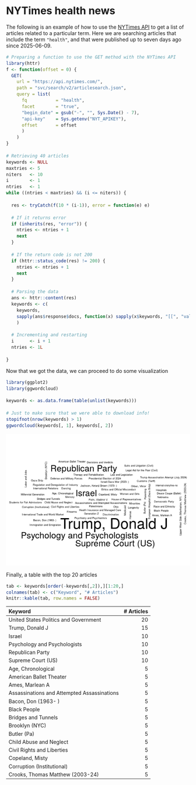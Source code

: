 
# NYTimes health news

The following is an example of how to use the [NYTimes
API](https://developer.nytimes.com/) to get a list of articles related
to a particular term. Here we are searching articles that include the
term `"health"`, and that were published up to seven days ago since
2025-06-09.

``` r
# Preparing a function to use the GET method with the NYTimes API
library(httr)
f <- function(offset = 0) {
  GET(
    url = "https://api.nytimes.com/",
    path = "svc/search/v2/articlesearch.json",
    query = list(
      fq           = "health",
      facet        = "true",
      "begin_date" = gsub("-", "", Sys.Date() - 7),
      "api-key"    = Sys.getenv("NYT_APIKEY"),
      offset       = offset
      )
    )
}

# Retrieving 40 articles
keywords <- NULL
maxtries <- 5
niters   <- 10
i        <- 1
ntries   <- 1
while ((ntries < maxtries) && (i <= niters)) {
  
  res <- tryCatch(f(10 * (i-1)), error = function(e) e)
  
  # If it returns error
  if (inherits(res, "error")) {
    ntries <- ntries + 1
    next
  }
  
  # If the return code is not 200
  if (httr::status_code(res) != 200) {
    ntries <- ntries + 1
    next
  }
  
  # Parsing the data
  ans <- httr::content(res)
  keywords <- c(
    keywords,
    sapply(ans$response$docs, function(x) sapply(x$keywords, "[[", "value"))
    )
  
  # Incrementing and restarting
  i      <- i + 1
  ntries <- 1L
  
}
```

Now that we got the data, we can proceed to do some visualization

``` r
library(ggplot2)
library(ggwordcloud)

keywords <- as.data.frame(table(unlist(keywords)))

# Just to make sure that we were able to download info!
stopifnot(nrow(keywords) > 1)
ggwordcloud(keywords[, 1], keywords[, 2])
```

![](README_files/figure-gfm/preparing-data-1.png)<!-- -->

Finally, a table with the top 20 articles

``` r
tab <- keywords[order(-keywords[,2]),][1:20,]
colnames(tab) <- c("Keyword", "# Articles")
knitr::kable(tab, row.names = FALSE)
```

| Keyword                                     | \# Articles |
|:--------------------------------------------|------------:|
| United States Politics and Government       |          20 |
| Trump, Donald J                             |          15 |
| Israel                                      |          10 |
| Psychology and Psychologists                |          10 |
| Republican Party                            |          10 |
| Supreme Court (US)                          |          10 |
| Age, Chronological                          |           5 |
| American Ballet Theater                     |           5 |
| Ames, Marlean A                             |           5 |
| Assassinations and Attempted Assassinations |           5 |
| Bacon, Don (1963- )                         |           5 |
| Black People                                |           5 |
| Bridges and Tunnels                         |           5 |
| Brooklyn (NYC)                              |           5 |
| Butler (Pa)                                 |           5 |
| Child Abuse and Neglect                     |           5 |
| Civil Rights and Liberties                  |           5 |
| Copeland, Misty                             |           5 |
| Corruption (Institutional)                  |           5 |
| Crooks, Thomas Matthew (2003-24)            |           5 |
